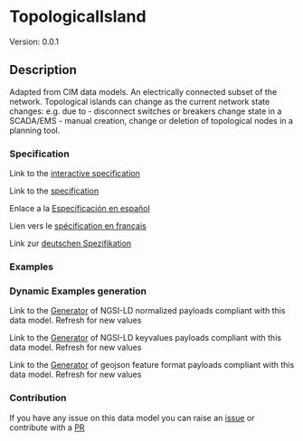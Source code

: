 # TopologicalIsland
Version: 0.0.1

## Description 

Adapted from CIM data models. An electrically connected subset of the network. Topological islands can change as the current network state changes: e.g. due to  - disconnect switches or breakers change state in a SCADA/EMS - manual creation, change or deletion of topological nodes in a planning tool.
### Specification

Link to the [interactive specification](https://swagger.lab.fiware.org/?url=https://github.com/smart-data-models/dataModel.EnergyCIM/blob/master/TopologicalIsland/swagger.yaml)

Link to the [specification](https://github.com/smart-data-models/dataModel.EnergyCIM/blob/master/TopologicalIsland/doc/spec.md)

Enlace a la [Especificación en español](https://github.com/smart-data-models/dataModel.EnergyCIM/blob/master/TopologicalIsland/doc/spec_ES.md)

Lien vers le [spécification en français](https://github.com/smart-data-models/dataModel.EnergyCIM/blob/master/TopologicalIsland/doc/spec_FR.md)

Link zur [deutschen Spezifikation](https://github.com/smart-data-models/dataModel.EnergyCIM/blob/master/TopologicalIsland/doc/spec_DE.md)
### Examples
### Dynamic Examples generation

Link to the [Generator](https://smartdatamodels.org/extra/ngsi-ld_generator.php?schemaUrl=https://raw.githubusercontent.com/smart-data-models/dataModel.EnergyCIM/master/TopologicalIsland/schema.json&email=info@smartdatamodels.org) of NGSI-LD normalized payloads compliant with this data model. Refresh for new values

Link to the [Generator](https://smartdatamodels.org/extra/ngsi-ld_generator_keyvalues.php?schemaUrl=https://raw.githubusercontent.com/smart-data-models/dataModel.EnergyCIM/master/TopologicalIsland/schema.json&email=info@smartdatamodels.org) of NGSI-LD keyvalues payloads compliant with this data model. Refresh for new values

Link to the [Generator](https://smartdatamodels.org/extra/geojson_features_generator_v1.0.php?schemaUrl=https://raw.githubusercontent.com/smart-data-models/dataModel.EnergyCIM/master/TopologicalIsland/schema.json&email=info@smartdatamodels.org) of geojson feature format payloads compliant with this data model. Refresh for new values
### Contribution

 If you have any issue on this data model you can raise an [issue](https://github.com/smart-data-models/dataModel.EnergyCIM/issues)  or contribute with a [PR](https://github.com/smart-data-models/dataModel.EnergyCIM/pulls)